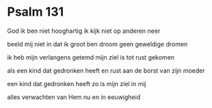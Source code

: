 # Psalm 131
God ik ben niet hooghartig
ik kijk niet op anderen neer

beeld mij niet in dat ik groot ben
droom geen geweldige dromen

ik heb mijn verlangens getemd
mijn ziel is tot rust gekomen

als een kind dat gedronken heeft
en rust aan de borst van zijn moeder

een kind dat gedronken heeft
zo is mijn ziel in mij

alles verwachten van Hem
nu en in eeuwigheid